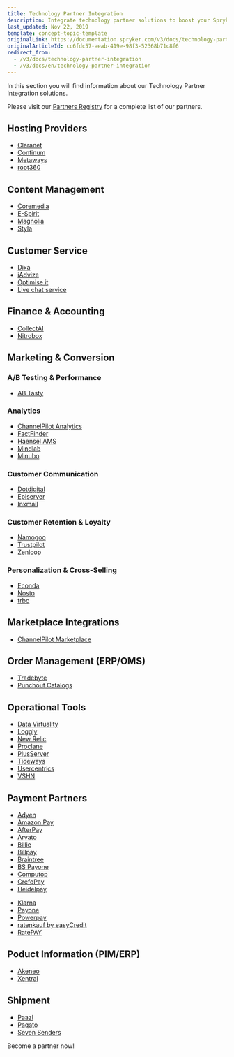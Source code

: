 ```yaml
---
title: Technology Partner Integration
description: Integrate technology partner solutions to boost your Spryker project performance.
last_updated: Nov 22, 2019
template: concept-topic-template
originalLink: https://documentation.spryker.com/v3/docs/technology-partner-integration
originalArticleId: cc6fdc57-aeab-419e-98f3-52368b71c8f6
redirect_from:
  - /v3/docs/technology-partner-integration
  - /v3/docs/en/technology-partner-integration
---
```


In this section you will find information about our Technology Partner Integration solutions.

Please visit our [Partners Registry](https://spryker.com/en/partners-overview/) for a complete list of our partners.

##  Hosting Providers

* [Claranet](/docs/scos/user/technology-partners/201907.0/hosting-providers/claranet.html)
* [Continum](/docs/scos/user/technology-partners/201907.0/hosting-providers/continum.html)
* [Metaways](/docs/scos/user/technology-partners/201907.0/hosting-providers/metaways.html)
* [root360](/docs/scos/user/technology-partners/201907.0/hosting-providers/root-360.html)


## Content Management

<!--* [Censhare](/docs/scos/user/technology-partners/201907.0/content-management/censhare.html)-->
* [Coremedia](/docs/scos/user/technology-partners/201907.0/content-management/coremedia.html)
* [E-Spirit](/docs/scos/user/technology-partners/201907.0/content-management/e-spirit.html)
* [Magnolia](/docs/scos/user/technology-partners/201907.0/content-management/magnolia.html)
* [Styla](/docs/scos/user/technology-partners/201907.0/content-management/styla.html)

## Customer Service

* [Dixa](/docs/scos/user/technology-partners/201907.0/customer-service/dixa.html)
* [iAdvize](/docs/scos/user/technology-partners/201907.0/customer-service/iadvize.html)
* [Optimise it](/docs/scos/user/technology-partners/201907.0/customer-service/optimise-it.html)
* [Live chat service](/docs/scos/user/technology-partners/201907.0/customer-service/live-chat-service.html)

## Finance & Accounting

* [CollectAI](/docs/scos/user/technology-partners/201907.0/finance-and-accounting/collectai.html)
* [Nitrobox](/docs/scos/user/technology-partners/201907.0/finance-and-accounting/nitrobox.html)

## Marketing & Conversion
### A/B Testing & Performance

* [AB Tasty](/docs/scos/user/technology-partners/201907.0/marketing-and-conversion/ab-testing-and-performance/ab-tasty.html)
<!--* [Baqend](/docs/scos/user/technology-partners/201907.0/marketing-and-conversion/ab-testing-and-performance/baqend.html)-->

### Analytics

* [ChannelPilot Analytics](/docs/scos/user/technology-partners/201907.0/marketing-and-conversion/analytics/channelpilot-analytics.html)
* [FactFinder](/docs/scos/user/technology-partners/201907.0/marketing-and-conversion/analytics/fact-finder/fact-finder.html)
* [Haensel AMS](/docs/scos/user/technology-partners/201907.0/marketing-and-conversion/analytics/haensel-ams.html)
* [Mindlab](/docs/scos/user/technology-partners/201907.0/marketing-and-conversion/analytics/mindlab.html)
* [Minubo](/docs/scos/user/technology-partners/201907.0/marketing-and-conversion/analytics/minubo.html)

### Customer Communication

* [Dotdigital](/docs/scos/user/technology-partners/201907.0/marketing-and-conversion/customer-communication/dotdigital.html)
* [Episerver](/docs/scos/user/technology-partners/201907.0/marketing-and-conversion/customer-communication/episerver.html)
* [Inxmail](/docs/scos/user/technology-partners/201907.0/marketing-and-conversion/customer-communication/inxmail.html)

### Customer Retention & Loyalty

* [Namogoo](/docs/scos/user/technology-partners/201907.0/marketing-and-conversion/customer-retention-and-loyalty/namogoo.html)
* [Trustpilot](/docs/scos/user/technology-partners/201907.0/marketing-and-conversion/customer-retention-and-loyalty/trustpilot.html)
* [Zenloop](/docs/scos/user/technology-partners/201907.0/marketing-and-conversion/customer-retention-and-loyalty/zenloop.html)

### Personalization & Cross-Selling

<!--* [8Select](/docs/scos/user/technology-partners/201907.0/marketing-and-conversion/personalization-and-cross-selling/8select.html)-->
<!--* [Contentserv](/docs/scos/user/technology-partners/202108.0/marketing-and-conversion/personalization-and-cross-selling/contentserv.html)-->
* [Econda](/docs/scos/user/technology-partners/202108.0/marketing-and-conversion/personalization-and-cross-selling/econda/econda.html)
* [Nosto](/docs/scos/user/technology-partners/202108.0/marketing-and-conversion/personalization-and-cross-selling/nosto.html)
* [trbo](/docs/scos/user/technology-partners/202108.0/marketing-and-conversion/personalization-and-cross-selling/trbo.html)

## Marketplace Integrations

* [ChannelPilot Marketplace](/docs/scos/user/technology-partners/202108.0/marketplace-integrations/channelpilot-marketplace.html)

## Order Management (ERP/OMS)

* [Tradebyte](/docs/scos/user/technology-partners/202108.0/order-management-erpoms/tradebyte.html)
* [Punchout Catalogs](/docs/scos/user/technology-partners/202108.0/order-management-erpoms/punchout-catalogs/punchout-catalogs.html)

## Operational Tools

<!--* [Common Solutions](/docs/scos/user/technology-partners/202108.0/operational-tools-monitoring-legal-etc/common-solutions.html)-->
* [Data Virtuality](/docs/scos/user/technology-partners/202108.0/operational-tools-monitoring-legal-etc/data-virtuality.html)
* [Loggly](/docs/scos/user/technology-partners/202108.0/operational-tools-monitoring-legal-etc/loggly.html)
* [New Relic](/docs/scos/user/technology-partners/202108.0/operational-tools-monitoring-legal-etc/new-relic.html)
* [Proclane](/docs/scos/user/technology-partners/202108.0/operational-tools-monitoring-legal-etc/proclane.html)
* [PlusServer](/docs/scos/user/technology-partners/202108.0/operational-tools-monitoring-legal-etc/plusserver.html)
* [Tideways](/docs/scos/user/technology-partners/202108.0/operational-tools-monitoring-legal-etc/tideways.html)
* [Usercentrics](/docs/scos/user/technology-partners/202108.0/operational-tools-monitoring-legal-etc/usercentrics.html)
* [VSHN](/docs/scos/user/technology-partners/202108.0/operational-tools-monitoring-legal-etc/vshn.html)
<!--* [Mindcurv](/docs/scos/user/technology-partners/202108.0/operational-tools-monitoring-legal-etc/mindcurv.html)-->
<!--* [Shopmacher](/docs/scos/user/technology-partners/202108.0/operational-tools-monitoring-legal-etc/shopmacher.html)-->


## Payment Partners

* [Adyen](/docs/scos/user/technology-partners/202108.0/payment-partners/adyen.html)
* [Amazon Pay](/docs/scos/user/technology-partners/202108.0/payment-partners/amazon-pay.html)
* [AfterPay](/docs/scos/user/technology-partners/202108.0/payment-partners/afterpay.html)
* [Arvato](/docs/scos/user/technology-partners/202108.0/payment-partners/arvato.html)
* [Billie](/docs/scos/user/technology-partners/202108.0/payment-partners/billie.html)
* [Billpay](/docs/scos/user/technology-partners/202108.0/payment-partners/billpay.html)
* [Braintree](/docs/scos/user/technology-partners/202108.0/payment-partners/braintree/braintree.html)
* [BS Payone](/docs/scos/user/technology-partners/202108.0/payment-partners/braintree/braintree.html)
* [Computop](/docs/scos/user/technology-partners/202108.0/payment-partners/computop.html)
* [CrefoPay](/docs/scos/user/technology-partners/202108.0/payment-partners/computop.html)
* [Heidelpay](/docs/scos/user/technology-partners/202108.0/payment-partners/heidelpay/heidelpay.html)
<!--* [Informa Solutions](/docs/scos/user/technology-partners/202108.0/payment-partners/informa-solutions.html)-->
* [Klarna](/docs/scos/user/technology-partners/202108.0/payment-partners/klarna.html)
* [Payone](/docs/scos/user/technology-partners/202108.0/payment-partners/payolution.html)
* [Powerpay](/docs/scos/user/technology-partners/202108.0/payment-partners/powerpay.html)
* [ratenkauf by easyCredit](/docs/scos/user/technology-partners/202108.0/payment-partners/ratenkauf-by-easycredit.html)
* [RatePAY](/docs/scos/user/technology-partners/{{page.version}}/payment-partners/ratepay.html)

 ## Poduct Information (PIM/ERP)

* [Akeneo](/docs/scos/user/technology-partners/202108.0/product-information-pimerp/akeneo.html)
* [Xentral](/docs/scos/user/technology-partners/202108.0/product-information-pimerp/xentral.html)
<!--* [Censhare](/docs/scos/user/technology-partners/202108.0/content-management/censhare.html)-->
<!--* [Contentserv](/docs/scos/user/technology-partners/202108.0/marketing-and-conversion/personalization-and-cross-selling/contentserv.html)-->
<!--* [Tradebyte](/docs/scos/user/technology-partners/202108.0/order-management-erpoms/tradebyte.html)-->

 ## Shipment

* [Paazl](/docs/scos/user/technology-partners/202108.0/shipment/paazl.html)
* [Paqato](/docs/scos/user/technology-partners/202108.0/shipment/paqato.html)
* [Seven Senders](/docs/scos/user/technology-partners/202108.0/shipment/seven-senders.html)

Become a partner now!
